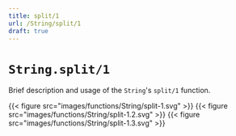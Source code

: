 ```yaml
---
title: split/1
url: /String/split/1
draft: true
---
```


# `String.split/1`
Brief description and usage of the `String`'s `split/1` function.

{{< figure src="images/functions/String/split-1.svg" >}}
{{< figure src="images/functions/String/split-1.2.svg" >}}
{{< figure src="images/functions/String/split-1.3.svg" >}}
